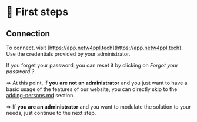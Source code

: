 # 👣 First steps

## Connection

To connect, visit [https://app.netw4ppl.tech](https://app.netw4ppl.tech). Use the credentials provided by your administrator.

If you forget your password, you can reset it by clicking on _Forgot your password ?_.

\=> At this point, if **you are not an administrator** and you just want to have a basic usage of the features of our website, you can directly skip to the [adding-persons.md](../basic-usage/adding-persons.md "mention") section.

\=> If **you are an administrator** and you want to modulate the solution to your needs, just continue to the next step.
